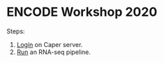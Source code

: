 # ENCODE Workshop 2020

Steps:

1) [Login](login.md) on Caper server.
2) [Run](run.md) an RNA-seq pipeline.

